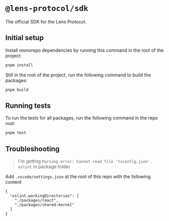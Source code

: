 # `@lens-protocol/sdk`

The official SDK for the Lens Protocol.

## Initial setup

Install monorepo dependencies by running this command in the root of the project:

```bash
pnpm install
```

Still in the root of the project, run the following command to build the packages:

```bash
pnpm build
```

## Running tests

To run the tests for all packages, run the following command in the repo root:

```bash
pnpm test
```

## Troubleshooting

> I'm getting `Parsing error: Cannot read file 'tsconfig.json'. eslint` in package folder

Add `.vscode/settings.json` at the root of this repo with the following content

```
{
  "eslint.workingDirectories": [
    "./packages/react",
    "./packages/shared-kernel"
  ]
}
```
